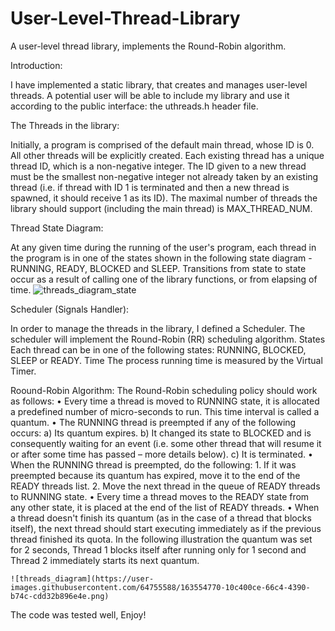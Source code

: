 # User-Level-Thread-Library
A user-level thread library, implements the Round-Robin algorithm. 

Introduction:

I have implemented a static library, that creates and manages user-level threads.
A potential user will be able to include my library and use it according to the public interface: the uthreads.h header file. 

The Threads in the library:

Initially, a program is comprised of the default main thread, whose ID is 0. All other threads will be explicitly created. 
Each existing thread has a unique thread ID, which is a non-negative integer. The ID given to a new thread must be the
smallest non-negative integer not already taken by an existing thread (i.e. if thread with ID 1 is terminated and then a new thread
is spawned, it should receive 1 as its ID). The maximal number of threads the library should 
support (including the main thread) is MAX_THREAD_NUM.

Thread State Diagram:

At any given time during the running of the user's program, each thread in the program is in one of the 
states shown in the following state diagram - RUNNING, READY, BLOCKED and SLEEP. Transitions from state to 
state occur as a result of calling one of the library functions, or from elapsing of time. 
![threads_diagram_state](https://user-images.githubusercontent.com/64755588/163553980-d924e197-e17f-43f6-b2e3-5303c05c25b7.png)


Scheduler (Signals Handler):

In order to manage the threads in the library, I defined a Scheduler. The scheduler will implement the Round-Robin (RR)
scheduling algorithm. States Each thread can be in one of the following states: RUNNING, BLOCKED, SLEEP or READY. Time
The process running time is measured by the Virtual Timer.

Roound-Robin Algorithm: 
The Round-Robin scheduling policy should work as follows:
  • Every time a thread is moved to RUNNING state, it is allocated a predefined number of micro-seconds to run.
    This time interval is called a quantum.
  • The RUNNING thread is preempted if any of the following occurs:
      a) Its quantum expires.
      b) It changed its state to BLOCKED and is consequently waiting for an event (i.e. some other thread that will resume
      it or after some time has passed – more details below).
      c) It is terminated.
  • When the RUNNING thread is preempted, do the following:
      1. If it was preempted because its quantum has expired, move it to the end of the READY threads list.
      2. Move the next thread in the queue of READY threads to RUNNING state.
  • Every time a thread moves to the READY state from any other state, it is placed at the end of the list of READY threads.
  • When a thread doesn't finish its quantum (as in the case of a thread that blocks itself), 
    the next thread should start executing immediately as if the previous thread finished its quota.
    In the following illustration the quantum was set for 2 seconds, Thread 1 blocks itself
    after running only for 1 second and Thread 2 immediately starts its next quantum.
    
    ![threads_diagram](https://user-images.githubusercontent.com/64755588/163554770-10c400ce-66c4-4390-b74c-cdd32b896e4e.png)
    
The code was tested well, 
Enjoy!

   
